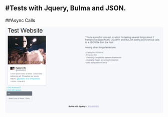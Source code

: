 #Tests with Jquery, Bulma and JSON.
---
##Async Calls

![](https://raw.githubusercontent.com/RolandoED/JSONBulmaJquery/master/content/capture.PNG)